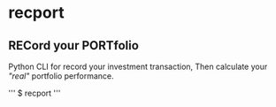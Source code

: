 # recport
## RECord your PORTfolio

Python CLI for record your investment transaction,
Then calculate your _"real"_ portfolio performance.

'''
$ recport
'''
